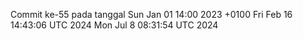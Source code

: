 Commit ke-55 pada tanggal Sun Jan 01 14:00 2023 +0100
Fri Feb 16 14:43:06 UTC 2024
Mon Jul  8 08:31:54 UTC 2024
